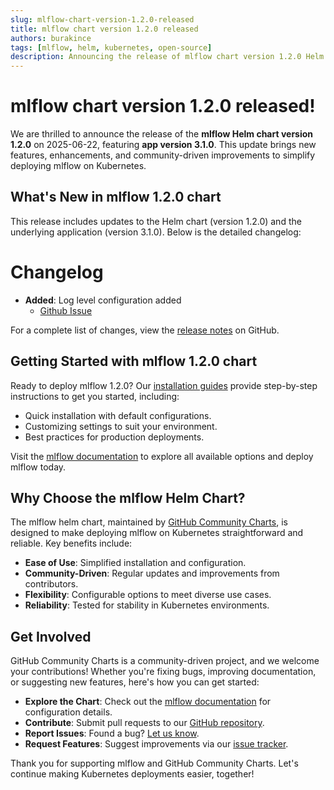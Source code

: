 ```yaml
---
slug: mlflow-chart-version-1.2.0-released
title: mlflow chart version 1.2.0 released
authors: burakince
tags: [mlflow, helm, kubernetes, open-source]
description: Announcing the release of mlflow chart version 1.2.0 Helm chart, featuring app version 3.1.0, with new features and community-driven improvements.
---
```


# mlflow chart version 1.2.0 released!

We are thrilled to announce the release of the **mlflow Helm chart version 1.2.0** on 2025-06-22, featuring **app version 3.1.0**. This update brings new features, enhancements, and community-driven improvements to simplify deploying mlflow on Kubernetes.

## What's New in mlflow 1.2.0 chart

This release includes updates to the Helm chart (version 1.2.0) and the underlying application (version 3.1.0). Below is the detailed changelog:

# Changelog

- **Added**: Log level configuration added
    - [Github Issue](https://github.com/community-charts/helm-charts/issues/137)


For a complete list of changes, view the [release notes](https://github.com/community-charts/helm-charts/releases/tag/mlflow-1.2.0) on GitHub.

<!-- truncate -->

## Getting Started with mlflow 1.2.0 chart

Ready to deploy mlflow 1.2.0? Our [installation guides](https://community-charts.github.io/docs/category/mlflow) provide step-by-step instructions to get you started, including:

- Quick installation with default configurations.
- Customizing settings to suit your environment.
- Best practices for production deployments.

Visit the [mlflow documentation](https://community-charts.github.io/docs/category/mlflow) to explore all available options and deploy mlflow today.

## Why Choose the mlflow Helm Chart?

The mlflow helm chart, maintained by [GitHub Community Charts](https://github.com/community-charts/helm-charts), is designed to make deploying mlflow on Kubernetes straightforward and reliable. Key benefits include:

- **Ease of Use**: Simplified installation and configuration.
- **Community-Driven**: Regular updates and improvements from contributors.
- **Flexibility**: Configurable options to meet diverse use cases.
- **Reliability**: Tested for stability in Kubernetes environments.

## Get Involved

GitHub Community Charts is a community-driven project, and we welcome your contributions! Whether you're fixing bugs, improving documentation, or suggesting new features, here's how you can get started:

- **Explore the Chart**: Check out the [mlflow documentation](https://community-charts.github.io/docs/category/mlflow) for configuration details.
- **Contribute**: Submit pull requests to our [GitHub repository](https://github.com/community-charts/helm-charts).
- **Report Issues**: Found a bug? [Let us know](https://github.com/community-charts/helm-charts/issues).
- **Request Features**: Suggest improvements via our [issue tracker](https://github.com/community-charts/helm-charts/issues/new).

Thank you for supporting mlflow and GitHub Community Charts. Let's continue making Kubernetes deployments easier, together!
